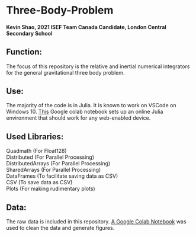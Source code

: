 # Three-Body-Problem
#### Kevin Shao, 2021 ISEF Team Canada Candidate, London Central Secondary School
## Function:
The focus of this repository is the relative and inertial numerical integrators for the general gravitational three body problem.
## Use:
The majority of the code is in Julia. It is known to work on VSCode on Windows 10. [This](https://colab.research.google.com/github/ageron/julia_notebooks/blob/master/Julia_Colab_Notebook_Template.ipynb) Google colab notebook sets up an online Julia environment that should work for any web-enabled device.

## Used Libraries:
Quadmath (For Float128)\
Distributed (For Parallel Processing)\
DistributedArrays (For Parallel Processing)\
SharedArrays (For Parallel Processing)\
DataFrames (To facilitate saving data as CSV)\
CSV (To save data as CSV)\
Plots (For making rudimentary plots)

## Data:
The raw data is included in this repository. [A Google Colab Notebook](https://colab.research.google.com/drive/1LX6dTDEkx27fDUC6TBX98CG4ZHpKpblv?usp=sharing) was used to clean the data and generate figures.


